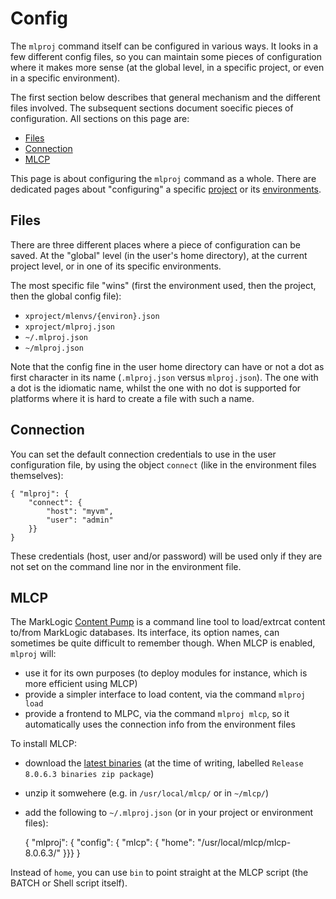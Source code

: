 # Config

The `mlproj` command itself can be configured in various ways.  It looks in a
few different config files, so you can maintain some pieces of configuration
where it makes more sense (at the global level, in a specific project, or even
in a specific environment).

The first section below describes that general mechanism and the different files
involved.  The subsequent sections document soecific pieces of configuration.
All sections on this page are:

- [Files](#files)
- [Connection](#connect)
- [MLCP](#mlcp)

This page is about configuring the `mlproj` command as a whole.  There are
dedicated pages about "configuring" a specific [project](projects) or
its [environments](environments).

## Files

There are three different places where a piece of configuration can be saved.
At the "global" level (in the user's home directory), at the current project
level, or in one of its specific environments.

The most specific file "wins" (first the environment used, then the project,
then the global config file):

- `xproject/mlenvs/{environ}.json`
- `xproject/mlproj.json`
- `~/.mlproj.json`
- `~/mlproj.json`

Note that the config fine in the user home directory can have or not a dot as
first character in its name (`.mlproj.json` versus `mlproj.json`).  The one with
a dot is the idiomatic name, whilst the one with no dot is supported for
platforms where it is hard to create a file with such a name.

## Connection

You can set the default connection credentials to use in the user configuration
file, by using the object `connect` (like in the environment files themselves):

    { "mlproj": {
        "connect": {
            "host": "myvm",
            "user": "admin"
        }}
    }

These credentials (host, user and/or password) will be used only if they are not
set on the command line nor in the environment file.

## MLCP

The MarkLogic [Content Pump](http://developer.marklogic.com/products/mlcp) is a
command line tool to load/extrcat content to/from MarkLogic databases.  Its
interface, its option names, can sometimes be quite difficult to remember
though.  When MLCP is enabled, `mlproj` will:

- use it for its own purposes (to deploy modules for instance, which is more
  efficient using MLCP)
- provide a simpler interface to load content, via the command `mlproj load`
- provide a frontend to MLPC, via the command `mlproj mlcp`, so it automatically
  uses the connection info from the environment files

To install MLCP:

- download the [latest binaries](http://developer.marklogic.com/products/mlcp)
  (at the time of writing, labelled `Release 8.0.6.3 binaries zip package`)
- unzip it somwehere (e.g. in `/usr/local/mlcp/` or in `~/mlcp/`)
- add the following to `~/.mlproj.json` (or in your project or environment files):


    { "mlproj": {
        "config": {
            "mlcp": {
                "home": "/usr/local/mlcp/mlcp-8.0.6.3/"
            }}}
    }

Instead of `home`, you can use `bin` to point straight at the MLCP script (the
BATCH or Shell script itself).

